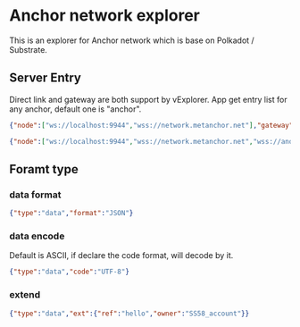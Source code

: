 # Anchor network explorer

This is an explorer for Anchor network which is base on Polkadot / Substrate.
## Server Entry

Direct link and gateway are both support by vExplorer. App get entry list for any anchor, default one is "anchor".

```JSON
{"node":["ws://localhost:9944","wss://network.metanchor.net"],"gateway":["http://localhost/vGateway","http://android.im/vGateway"]}
```

```JSON
{"node":["ws://localhost:9944","wss://network.metanchor.net","wss://another.metanchor.net"],"gateway":["http://localhost/vGateway","http://android.im/vGateway"]}
```

## Foramt type

### data format

```JSON
{"type":"data","format":"JSON"}
```

### data encode

Default is ASCII, if declare the code format, will decode by it.

```JSON
{"type":"data","code":"UTF-8"}
```

### extend 

```JSON
{"type":"data","ext":{"ref":"hello","owner":"SS58_account"}}
```